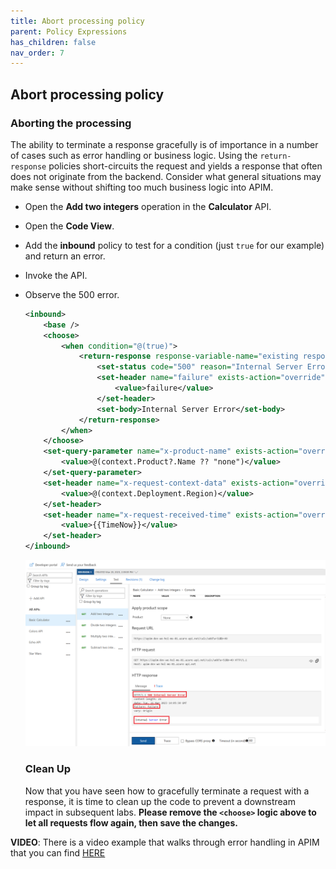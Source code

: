 ```yaml
---
title: Abort processing policy
parent: Policy Expressions
has_children: false
nav_order: 7
---
```


## Abort processing policy

### Aborting the processing

The ability to terminate a response gracefully is of importance in a number of cases such as error handling or business logic. Using the `return-response` policies short-circuits the request and yields a response that often does not originate from the backend. Consider what general situations may make sense without shifting too much business logic into APIM.

- Open the **Add two integers** operation in the **Calculator** API.
- Open the **Code View**.
- Add the **inbound** policy to test for a condition (just `true` for our example) and return an error.
- Invoke the API. 
- Observe the 500 error.

  ```xml
  <inbound>
      <base />
      <choose>
          <when condition="@(true)">
              <return-response response-variable-name="existing response variable">
                  <set-status code="500" reason="Internal Server Error" />
                  <set-header name="failure" exists-action="override">
                      <value>failure</value>
                  </set-header>
                  <set-body>Internal Server Error</set-body>
              </return-response>
          </when>
      </choose>
      <set-query-parameter name="x-product-name" exists-action="override">
          <value>@(context.Product?.Name ?? "none")</value>
      </set-query-parameter>
      <set-header name="x-request-context-data" exists-action="override">
          <value>@(context.Deployment.Region)</value>
      </set-header>
      <set-header name="x-request-received-time" exists-action="override">
          <value>{{TimeNow}}</value>
      </set-header>
  </inbound>
  ```

  ![APIM Policy Abort Response](../../assets/images/apim-policy-abort-response.png)

  ### Clean Up

  Now that you have seen how to gracefully terminate a request with a response, it is time to clean up the code to prevent a downstream impact in subsequent labs. **Please remove the `<choose>` logic above to let all requests flow again, then save the changes.**

**VIDEO**: There is a video example that walks through error handling in APIM that you can find [HERE](https://youtu.be/56HYoSmvuyg?si=OlAjzXRFkEwnIVFS)